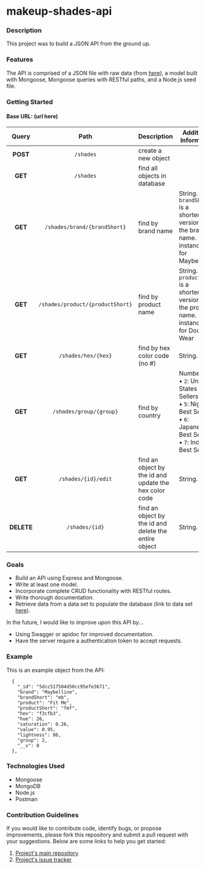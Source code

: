 # makeup-shades-api

### Description
This project was to build a JSON API from the ground up.

### Features
The API is comprised of a JSON file with raw data (from [here](https://github.com/the-pudding/data/tree/master/makeup-shades)), a model built with Mongoose, Mongoose queries with RESTful paths, and a Node.js seed file.

### Getting Started
#### Base URL: (url here)
| Query | Path | Description | Additional Information |
|:--------:|:-------:| ------------| ----|
| **POST** | `/shades` | create a new object |  |
| **GET** | `/shades` | find all objects in database |  |
| **GET** | `/shades/brand/{brandShort}` | find by brand name | String. `brandShort` is a shortened version of the brand name. For instance, mb for Maybelline. |
| **GET** | `/shades/product/{productShort}` | find by product name | String. `productShort` is a shortened version of the product name. For instance, dw for Double Wear |
| **GET** | `/shades/hex/{hex}` | find by hex color code (no #) | String. |
| **GET** | `/shades/group/{group}` | find by country | Number. <br/>&bull; `2`: United States Best Sellers. <br/>&bull; `5`: Nigerian Best Sellers. <br/>&bull; `6`: Japanese Best Sellers. <br/>&bull; `7`: Indian Best Sellers. |
| **GET** | `/shades/{id}/edit` | find an object by the id and update the hex color code | String. |
| **DELETE** | `/shades/{id}` | find an object by the id and delete the entire object | String. |

### Goals
* Build an API using Express and Mongoose.
* Write at least one model.
* Incorporate complete CRUD functionality with RESTful routes.
* Write thorough documentation.
* Retrieve data from a data set to populate the database (link to data set [here](https://github.com/the-pudding/data/tree/master/makeup-shades)).

In the future, I would like to improve upon this API by...
* Using Swagger or apidoc for improved documentation.
* Have the server require a authentication token to accept requests.

### Example
This is an example object from the API:
```
  {
    "_id": "5dcc517504d50cc95efe3671",
    "brand": "Maybelline",
    "brandShort": "mb",
    "product": "Fit Me",
    "productShort": "fmf",
    "hex": "f3cfb3",
    "hue": 26,
    "saturation": 0.26,
    "value": 0.95,
    "lightness": 86,
    "group": 2,
    "__v": 0
  },
```

### Technologies Used
* Mongoose
* MongoDB
* Node.js
* Postman

### Contribution Guidelines
If you would like to contribute code, identify bugs, or propose improvements, please fork this repository and submit a pull request with your suggestions. Below are some links to help you get started:
1. [Project's main repository](https://github.com/shelbyvjacobs/makeup-shades-api)
2. [Project's issue tracker](https://github.com/shelbyvjacobs/makeup-shades-api/issues)
